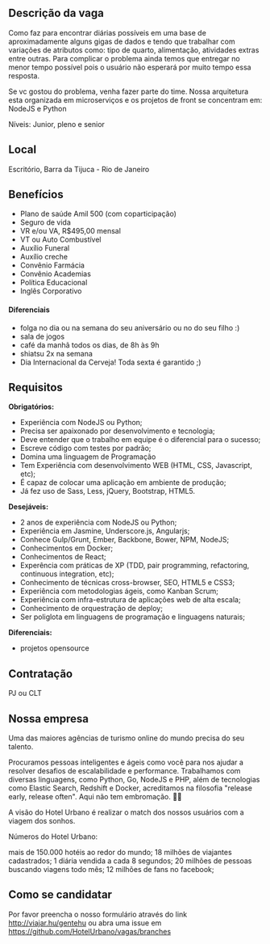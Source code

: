 ## Descrição da vaga

Como faz para encontrar diárias possíveis em uma base de aproximadamente alguns gigas de dados e tendo que trabalhar com variações de atributos como: tipo de quarto, alimentação, atividades extras entre outras. Para complicar o problema ainda temos que entregar no menor tempo possível pois o usuário não esperará por muito tempo essa resposta.

Se vc gostou do problema, venha fazer parte do time. Nossa arquitetura esta organizada em microserviços e os projetos de front se concentram em: NodeJS e Python

Níveis: Junior, pleno e senior

## Local

Escritório, Barra da Tijuca - Rio de Janeiro 

## Benefícios

- Plano de saúde Amil 500 (com coparticipação)
- Seguro de vida
- VR e/ou VA, R$495,00 mensal
- VT ou Auto Combustível
- Auxílio Funeral
- Auxílio creche
- Convênio Farmácia
- Convênio Academias
- Política Educacional
- Inglês Corporativo

#### Diferenciais

- folga no dia ou na semana do seu aniversário ou no do seu filho :)
- sala de jogos
- café da manhã todos os dias, de 8h às 9h
- shiatsu 2x na semana
- Dia Internacional da Cerveja! Toda sexta é garantido ;)

## Requisitos

**Obrigatórios:**
- Experiência com NodeJS ou Python;
- Precisa ser apaixonado por desenvolvimento e tecnologia;
- Deve entender que o trabalho em equipe é o diferencial para o sucesso;
- Escreve código com testes por padrão;
- Domina uma linguagem de Programação
- Tem Experiência com desenvolvimento WEB (HTML, CSS, Javascript, etc);
- É capaz de colocar uma aplicação em ambiente de produção;
- Já fez uso de Sass, Less, jQuery, Bootstrap, HTML5.


**Desejáveis:**
- 2 anos de experiência com NodeJS ou Python;
- Experiência em Jasmine, Underscore.js, Angularjs;
- Conhece Gulp/Grunt, Ember, Backbone, Bower, NPM, NodeJS;
- Conhecimentos em Docker;
- Conhecimentos de React;
- Experência com práticas de XP (TDD, pair programming, refactoring, continuous integration, etc);
- Conhecimento de técnicas cross-browser, SEO, HTML5 e CSS3;
- Experiência com metodologias ágeis, como Kanban Scrum;
- Experiência com infra-estrutura de aplicações web de alta escala;
- Conhecimento de orquestração de deploy;
- Ser poliglota em linguagens de programação e linguagens naturais;

**Diferenciais:**
- projetos opensource

## Contratação

PJ ou CLT

## Nossa empresa

Uma das maiores agências de turismo online do mundo precisa do seu talento.

Procuramos pessoas inteligentes e ágeis como você para nos ajudar a resolver desafios de escalabilidade e performance. Trabalhamos com diversas linguagens, como Python, Go, NodeJS e PHP, além de tecnologias como Elastic Search, Redshift e Docker, acreditamos na filosofia "release early, release often". Aqui não tem embromação. 🔪💀

A visão do Hotel Urbano é realizar o match dos nossos usuários com a viagem dos sonhos.

Números do Hotel Urbano:

mais de 150.000 hotéis ao redor do mundo;
18 milhões de viajantes cadastrados;
1 diária vendida a cada 8 segundos;
20 milhões de pessoas buscando viagens todo mês;
12 milhões de fans no facebook;

## Como se candidatar

Por favor preencha o nosso formulário através do link http://viajar.hu/gentehu ou abra uma issue em https://github.com/HotelUrbano/vagas/branches
